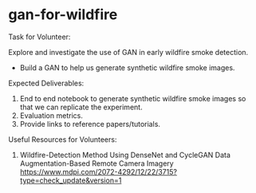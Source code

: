 # gan-for-wildfire

Task for Volunteer:

Explore and investigate the use of GAN in early wildfire smoke detection. 
- Build a GAN to help us generate synthetic wildfire smoke images.

Expected Deliverables:
1. End to end notebook to generate synthetic wildfire smoke images so that we can replicate the experiment.
2. Evaluation metrics.
3. Provide links to reference papers/tutorials.

Useful Resources for Volunteers:
1. Wildfire-Detection Method Using DenseNet and CycleGAN Data Augmentation-Based Remote Camera Imagery
https://www.mdpi.com/2072-4292/12/22/3715?type=check_update&version=1

